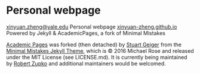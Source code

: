 # Personal webpage
<a href="mailto:xinyuan.zheng@yale.edu">xinyuan.zheng@yale.edu</a>
Personal webpage <a href="xinyuan-zheng.github.io">xinyuan-zheng.github.io</a>
Powered by Jekyll & AcademicPages, a fork of Minimal Mistakes

<a href="https://github.com/academicpages/academicpages.github.io">Academic Pages</a> was forked (then detached) by [Stuart Geiger](https://github.com/staeiou) from the [Minimal Mistakes Jekyll Theme](https://mmistakes.github.io/minimal-mistakes/), which is © 2016 Michael Rose and released under the MIT License (see LICENSE.md). It is currently being maintained by [Robert Zupko](https://github.com/rjzupkoii) and additional maintainers would be welcomed.